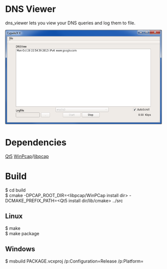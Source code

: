 DNS Viewer
========

dns_viewer lets you view your DNS queries and log them to file.

![DNSViewer](screen.png)

# Dependencies
[Qt5](http://qt-project.org/downloads)
[WinPcap](http://www.winpcap.org/devel.htm)/[libpcap](http://www.tcpdump.org/#latest-release)

# Build
$ cd build  
$ cmake -DPCAP_ROOT_DIR=<libpcap/WinPCap install dir> -DCMAKE_PREFIX_PATH=<Qt5 install dir/lib/cmake> ../src  

## Linux
$ make  
$ make package  


## Windows 
$ msbuild PACKAGE.vcxproj /p:Configuration=Release /p:Platform=<platform>  

